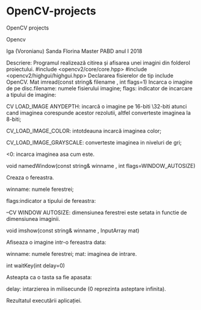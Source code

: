 # OpenCV-projects
OpenCV projects

Opencv

Iga (Voronianu) Sanda  Florina Master PABD anul I 2018

Descriere: Programul  realizează citirea  și   afisarea unei imagini din folderol proiectului. #include <opencv2/core/core.hpp> #include <opencv2/highgui/highgui.hpp> Declararea  fisierelor de tip include OpenCV. Mat imread(const string& filename , int flags=1) Incarca  o imagine de pe disc.filename: numele fisierului imagine; flags: indicator de incarcare a tipului de imagine:

CV LOAD_IMAGE ANYDEPTH: incarcă o imagine pe 16-biti \32-biti  atunci  cand  imaginea  corespunde acestor rezolutii, altfel converteste imaginea la 8-biti;

CV_LOAD_IMAGE_COLOR: intotdeauna  incarcă  imaginea color;

CV_LOAD_IMAGE_GRAYSCALE: converteste imaginea in niveluri de gri;

<0: incarca imaginea  asa cum este.

void namedWindow(const string& winname , int flags=WINDOW_AUTOSIZE)

Creaza  o fereastra.

winname: numele ferestrei;

flags:indicator a tipului de   fereastra:

–CV WINDOW AUTOSIZE: dimensiunea ferestrei este setata in functie de dimensiunea imaginii.

void imshow(const string& winname , InputArray mat)

Afiseaza  o imagine intr-o  fereastra  data:

winname: numele ferestrei; mat: imaginea de intrare.

int waitKey(int delay=0)

Asteapta  ca o tasta sa fie apasata:

delay: intarzierea  in milisecunde (0 reprezinta   asteptare infinita).

Rezultatul  executării aplicației.
